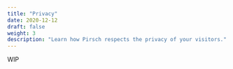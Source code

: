```yaml
---
title: "Privacy"
date: 2020-12-12
draft: false
weight: 3
description: "Learn how Pirsch respects the privacy of your visitors."
---
```


WIP
